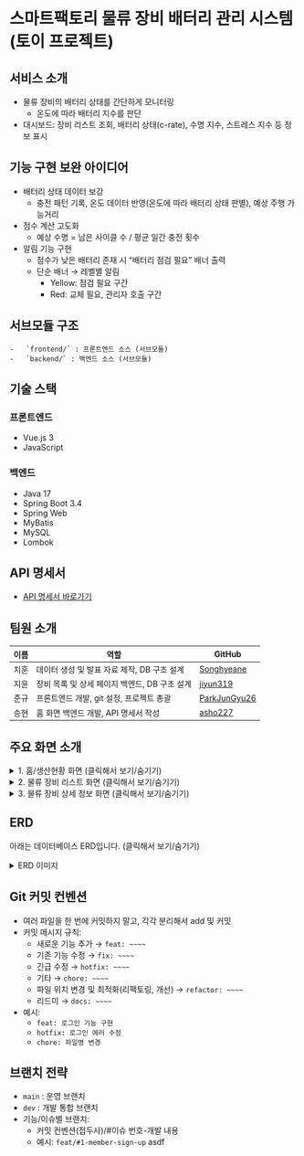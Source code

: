 # 스마트팩토리 물류 장비 배터리 관리 시스템 (토이 프로젝트)

## 서비스 소개

-   물류 장비의 배터리 상태를 간단하게 모니터링
    -   온도에 따라 배터리 지수를 판단
-   대시보드: 장비 리스트 조회, 배터리 상태(c-rate), 수명 지수, 스트레스 지수 등 정보 표시

## 기능 구현 보완 아이디어

-   배터리 상태 데이터 보강
    -   충전 패턴 기록, 온도 데이터 반영(온도에 따라 배터리 상태 판별), 예상 주행 가능거리
-   점수 계산 고도화
    -   예상 수명 = 남은 사이클 수 / 평균 일간 충전 횟수
-   알림 기능 구현
    -   점수가 낮은 배터리 존재 시 “배터리 점검 필요” 배너 출력
    -   단순 배너 → 레벨별 알림
        -   Yellow: 점검 필요 구간
        -   Red: 교체 필요, 관리자 호출 구간

## 서브모듈 구조

    -   `frontend/` : 프론트엔드 소스 (서브모듈)
    -   `backend/` : 백엔드 소스 (서브모듈)

## 기술 스택

### 프론트엔드

-   Vue.js 3
-   JavaScript

### 백엔드

-   Java 17
-   Spring Boot 3.4
-   Spring Web
-   MyBatis
-   MySQL
-   Lombok

## API 명세서

-   [API 명세서 바로가기](https://documenter.getpostman.com/view/47875864/2sB3HewPuH)

## 팀원 소개

| 이름 | 역할                                          | GitHub                                          |
| ---- | --------------------------------------------- | ----------------------------------------------- |
| 치훈 | 데이터 생성 및 발표 자료 제작, DB 구조 설계   | [Songhyeane](https://github.com/Songhyeane)     |
| 지윤 | 장비 목록 및 상세 페이지 백엔드, DB 구조 설계 | [jiyun319](https://github.com/jiyun319)         |
| 준규 | 프론트엔드 개발, git 설정, 프로젝트 총괄      | [ParkJunGyu26](https://github.com/ParkJunGyu26) |
| 승현 | 홈 화면 백엔드 개발, API 명세서 작성          | [asho227](https://github.com/asho227)           |

## 주요 화면 소개

<details>
<summary>1. 홈/생산현황 화면 (클릭해서 보기/숨기기)</summary>

-   금일 달성률, 금일 불량률: 랜덤 값으로 임의 배정
-   전체/AGV/로봇암/리프트카/기타 배터리 경고 수 표시
-   각 공장별(3개) AGV, 로봇, 리프트 배터리 평균 수치 표시
    -   1공장 AGV, 2공장 AGV 배터리 퍼센티지만 실제 DB값, 나머지는 랜덤
-   캡처 예시:
    ![홈 및 생산현황 화면](images/home.png)

</details>

<details>
<summary>2. 물류 장비 리스트 화면 (클릭해서 보기/숨기기)</summary>

-   물류 장비별, 공장별 API 호출 (path variable 적용)
-   배터리 temp(온도)에 따라 양호/주의/경고 상태 판별
-   페이징 처리, 30초마다 자동 새로고침(API 재호출)
-   캡처 예시:
    ![물류 장비 리스트](images/list.png)

</details>

<details>
<summary>3. 물류 장비 상세 정보 화면 (클릭해서 보기/숨기기)</summary>

-   장비 정보(모델 번호, 배터리 사이클, 누적거리), 현재 작업 상태(DB 조회)
-   출발지, 도착지, 알림 로그: 랜덤 데이터
-   그래프 3개:
    -   최근 온도 변화(5개 데이터)
    -   금일 가동률(운행, 대기, 충전, 냉각) 원형 차트
    -   배터리 충전/사용 비중 원형 차트
-   캡처 예시:
    ![장비 상세 정보](images/detail.png)

</details>

## ERD

아래는 데이터베이스 ERD입니다. (클릭해서 보기/숨기기)

<details>
<summary>ERD 이미지</summary>

![ERD](images/erd.png)

</details>

## Git 커밋 컨벤션

-   여러 파일을 한 번에 커밋하지 말고, 각각 분리해서 add 및 커밋
-   커밋 메시지 규칙:
    -   새로운 기능 추가 → `feat: ~~~~`
    -   기존 기능 수정 → `fix: ~~~~`
    -   긴급 수정 → `hotfix: ~~~~`
    -   기타 → `chore: ~~~~`
    -   파일 위치 변경 및 최적화(리팩토링, 개선) → `refactor: ~~~~`
    -   리드미 → `docs: ~~~~`
-   예시:
    -   `feat: 로그인 기능 구현`
    -   `hotfix: 로그인 에러 수정`
    -   `chore: 파일명 변경`

## 브랜치 전략

-   `main` : 운영 브랜치
-   `dev` : 개발 통합 브랜치
-   기능/이슈별 브랜치:
    -   커밋 컨벤션(접두사)/#이슈 번호-개발 내용
    -   예시: `feat/#1-member-sign-up`
        asdf

